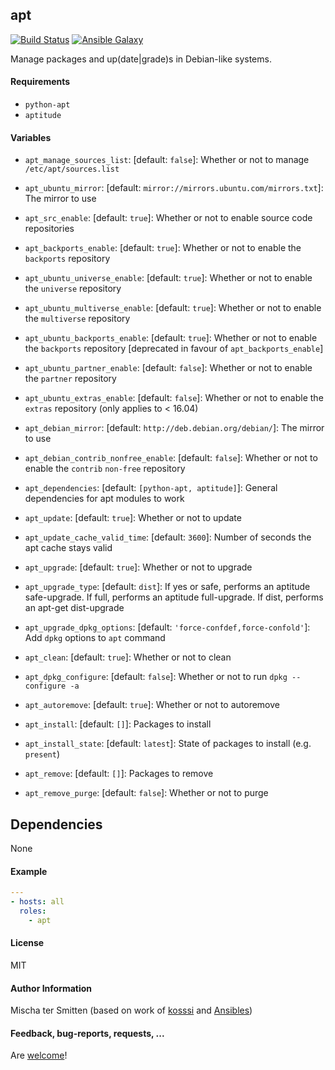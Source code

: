 ## apt

[![Build Status](https://travis-ci.org/Oefenweb/ansible-apt.svg?branch=master)](https://travis-ci.org/Oefenweb/ansible-apt) [![Ansible Galaxy](http://img.shields.io/badge/ansible--galaxy-apt-blue.svg)](https://galaxy.ansible.com/tersmitten/apt)

Manage packages and up(date|grade)s in Debian-like systems.

#### Requirements

* `python-apt`
* `aptitude`

#### Variables

* `apt_manage_sources_list`: [default: `false`]: Whether or not to manage `/etc/apt/sources.list`
* `apt_ubuntu_mirror`: [default: `mirror://mirrors.ubuntu.com/mirrors.txt`]: The mirror to use
* `apt_src_enable`: [default: `true`]: Whether or not to enable source code repositories
* `apt_backports_enable`: [default: `true`]: Whether or not to enable the `backports` repository
* `apt_ubuntu_universe_enable`: [default: `true`]: Whether or not to enable the `universe` repository
* `apt_ubuntu_multiverse_enable`: [default: `true`]: Whether or not to enable the `multiverse` repository
* `apt_ubuntu_backports_enable`: [default: `true`]: Whether or not to enable the `backports` repository [deprecated in favour of `apt_backports_enable`]
* `apt_ubuntu_partner_enable`: [default: `false`]: Whether or not to enable the `partner` repository
* `apt_ubuntu_extras_enable`: [default: `false`]: Whether or not to enable the `extras` repository (only applies to < 16.04)
* `apt_debian_mirror`: [default: `http://deb.debian.org/debian/`]: The mirror to use
* `apt_debian_contrib_nonfree_enable`: [default: `false`]: Whether or not to enable the `contrib` `non-free` repository

* `apt_dependencies`: [default: `[python-apt, aptitude]`]: General dependencies for apt modules to work
* `apt_update`: [default: `true`]: Whether or not to update
* `apt_update_cache_valid_time`: [default: `3600`]: Number of seconds the apt cache stays valid
* `apt_upgrade`: [default: `true`]: Whether or not to upgrade
* `apt_upgrade_type`: [default: `dist`]: If yes or safe, performs an aptitude safe-upgrade. If full, performs an aptitude full-upgrade. If dist, performs an apt-get dist-upgrade
* `apt_upgrade_dpkg_options`: [default: `'force-confdef,force-confold'`]: Add `dpkg` options to `apt` command
* `apt_clean`: [default: `true`]: Whether or not to clean
* `apt_dpkg_configure`: [default: `false`]: Whether or not to run `dpkg --configure -a`
* `apt_autoremove`: [default: `true`]: Whether or not to autoremove
* `apt_install`: [default: `[]`]: Packages to install
* `apt_install_state`: [default: `latest`]: State of packages to install (e.g. `present`)
* `apt_remove`: [default: `[]`]: Packages to remove
* `apt_remove_purge`: [default: `false`]: Whether or not to purge

## Dependencies

None

#### Example

```yaml
---
- hosts: all
  roles:
    - apt
```

#### License

MIT

#### Author Information

Mischa ter Smitten (based on work of [kosssi](https://github.com/kosssi) and [Ansibles](https://github.com/Ansibles))

#### Feedback, bug-reports, requests, ...

Are [welcome](https://github.com/Oefenweb/ansible-apt/issues)!
